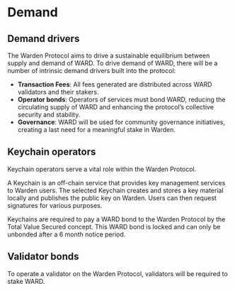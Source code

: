 ﻿---
sidebar_position: 4
---

# Demand

## Demand drivers

The Warden Protocol aims to drive a sustainable equilibrium between supply and demand of WARD. To drive demand of WARD, there will be a number of intrinsic demand drivers built into the protocol: 

- **Transaction Fees**: All fees generated are distributed across WARD validators and their stakers.
- **Operator bonds**: Operators of services must bond WARD, reducing the circulating supply of WARD and enhancing the protocol’s collective security and stability.
- **Governance**: WARD will be used for community governance initiatives, creating a last need for a meaningful stake in Warden.

## Keychain operators

Keychain operators serve a vital role within the Warden Protocol.

A Keychain is an off-chain service that provides key management services to Warden users. The selected Keychain creates and stores a key material locally and publishes the public key on Warden. Users can then request signatures for various purposes. 

Keychains are required to pay a WARD bond to the Warden Protocol by the Total Value Secured concept. This WARD bond is locked and can only be unbonded after a 6 month notice period.

## Validator bonds

To operate a validator on the Warden Protocol, validators will be required to stake WARD.

